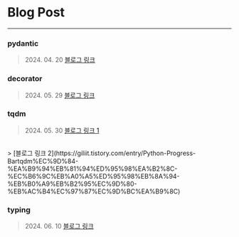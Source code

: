 # Blog Post
---
 ### pydantic
> 2024\. 04\. 20
> [블로그 링크](https://giliit.tistory.com/entry/Python-pydantic%EC%97%90-%EB%8C%80%ED%95%B4-%EC%95%8C%EC%95%84%EB%B3%B4%EC%9E%90)

### decorator
> 2024\. 05\. 29
> [블로그 링크](https://giliit.tistory.com/entry/Python-decorator%EB%8D%B0%EC%BD%94%EB%A0%88%EC%9D%B4%ED%84%B0%EC%97%90-%EB%8C%80%ED%95%B4-%EC%95%8C%EC%95%84%EB%B3%B4%EC%9E%90)

### tqdm
> 2024\. 05\. 30
> [블로그 링크 1](https://giliit.tistory.com/entry/Python-tqdm-Python%EC%97%90%EC%84%9C-%EC%A7%84%ED%96%89%EB%A5%A0%EC%9D%84-%EC%8B%9C%EA%B0%81%EC%A0%81%EC%9C%BC%EB%A1%9C-%ED%91%9C%EC%8B%9C)
<br>
> [블로그 링크 2](https://giliit.tistory.com/entry/Python-Progress-Bartqdm%EC%9D%84-%EA%B9%94%EB%81%94%ED%95%98%EA%B2%8C-%EC%B6%9C%EB%A0%A5%ED%95%98%EB%8A%94-%EB%B0%A9%EB%B2%95%EC%9D%80-%EB%AC%B4%EC%97%87%EC%9D%BC%EA%B9%8C)

### typing
> 2024\. 06\. 10
> [블로그 링크](https://giliit.tistory.com/entry/Python-%ED%83%80%EC%9E%85-%ED%9E%8C%ED%8A%B8%EB%A5%BC-%EC%9C%84%ED%95%9C-typing-%EB%AA%A8%EB%93%88%EC%97%90-%EB%8C%80%ED%95%B4-%EC%95%8C%EC%95%84%EB%B3%B4%EC%9E%90)